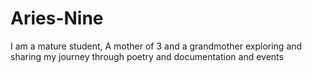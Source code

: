 # Aries-Nine
I am a mature student, A mother of 3 and a grandmother exploring and sharing my journey through poetry and documentation and events
